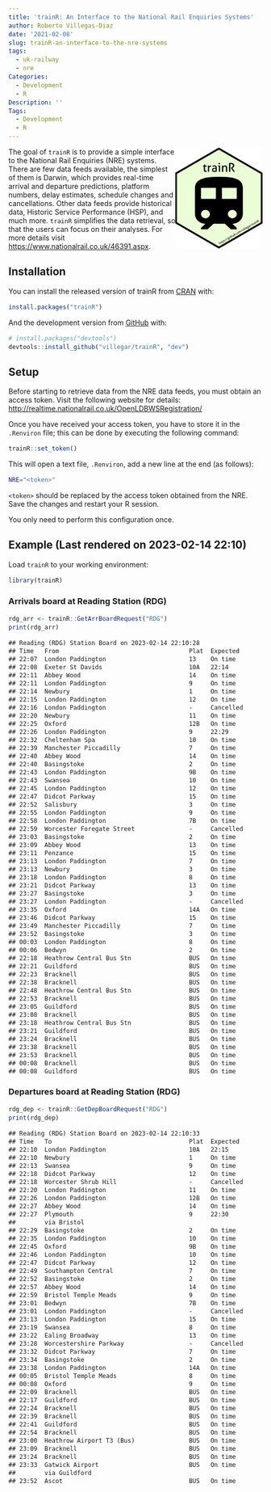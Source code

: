```yaml
---
title: 'trainR: An Interface to the National Rail Enquiries Systems'
author: Roberto Villegas-Diaz
date: '2021-02-08'
slug: trainR-an-interface-to-the-nre-systems
tags:
  - uk-railway
  - nre
Categories:
  - Development
  - R
Description: ''
Tags:
  - Development
  - R
---
```


<img src="https://raw.githubusercontent.com/villegar/trainR/main/inst/images/logo.png" alt="logo" align="right" height=200px/>

The goal of `trainR` is to provide a simple interface to the 
National Rail Enquiries (NRE) systems. There are few data feeds 
available, the simplest of them is Darwin, which provides real-time 
arrival and departure predictions, platform numbers, delay estimates, 
schedule changes and cancellations. Other data feeds provide historical 
data, Historic Service Performance (HSP), and much more. `trainR` 
simplifies the data retrieval, so that the users can focus on their 
analyses. For more details visit 
https://www.nationalrail.co.uk/46391.aspx.

## Installation

You can install the released version of trainR from [CRAN](https://CRAN.R-project.org) with:

``` r
install.packages("trainR")
```

And the development version from [GitHub](https://github.com/) with:

``` r
# install.packages("devtools")
devtools::install_github("villegar/trainR", "dev")
```

## Setup
Before starting to retrieve data from the NRE data feeds, you must obtain an access token. 
Visit the following website for details: http://realtime.nationalrail.co.uk/OpenLDBWSRegistration/

Once you have received your access token, you have to store it in the `.Renviron` file; this can be 
done by executing the following command:


```r
trainR::set_token()
```

This will open a text file, `.Renviron`, add a new line at the end (as follows):

```bash
NRE="<token>"
```

`<token>` should be replaced by the access token obtained from the NRE. Save the changes and restart 
your R session.

You only need to perform this configuration once.

## Example (Last rendered on 2023-02-14 22:10)

Load `trainR` to your working environment:

```r
library(trainR)
```

### Arrivals board at Reading Station (RDG)


```r
rdg_arr <- trainR::GetArrBoardRequest("RDG")
print(rdg_arr)
```

```
## Reading (RDG) Station Board on 2023-02-14 22:10:28
## Time   From                                    Plat  Expected
## 22:07  London Paddington                       13    On time
## 22:08  Exeter St Davids                        10A   22:14
## 22:11  Abbey Wood                              14    On time
## 22:11  London Paddington                       9     On time
## 22:14  Newbury                                 1     On time
## 22:15  London Paddington                       12    On time
## 22:16  London Paddington                       -     Cancelled
## 22:20  Newbury                                 11    On time
## 22:25  Oxford                                  12B   On time
## 22:26  London Paddington                       9     22:29
## 22:32  Cheltenham Spa                          10    On time
## 22:39  Manchester Piccadilly                   7     On time
## 22:40  Abbey Wood                              14    On time
## 22:40  Basingstoke                             2     On time
## 22:43  London Paddington                       9B    On time
## 22:43  Swansea                                 10    On time
## 22:45  London Paddington                       12    On time
## 22:47  Didcot Parkway                          15    On time
## 22:52  Salisbury                               3     On time
## 22:55  London Paddington                       9     On time
## 22:58  London Paddington                       7B    On time
## 22:59  Worcester Foregate Street               -     Cancelled
## 23:03  Basingstoke                             2     On time
## 23:09  Abbey Wood                              13    On time
## 23:11  Penzance                                15    On time
## 23:13  London Paddington                       7     On time
## 23:13  Newbury                                 3     On time
## 23:18  London Paddington                       8     On time
## 23:21  Didcot Parkway                          13    On time
## 23:27  Basingstoke                             3     On time
## 23:27  London Paddington                       -     Cancelled
## 23:35  Oxford                                  14A   On time
## 23:46  Didcot Parkway                          15    On time
## 23:49  Manchester Piccadilly                   7     On time
## 23:52  Basingstoke                             3     On time
## 00:03  London Paddington                       8     On time
## 00:06  Bedwyn                                  2     On time
## 22:18  Heathrow Central Bus Stn                BUS   On time
## 22:21  Guildford                               BUS   On time
## 22:23  Bracknell                               BUS   On time
## 22:38  Bracknell                               BUS   On time
## 22:48  Heathrow Central Bus Stn                BUS   On time
## 22:53  Bracknell                               BUS   On time
## 23:05  Guildford                               BUS   On time
## 23:08  Bracknell                               BUS   On time
## 23:18  Heathrow Central Bus Stn                BUS   On time
## 23:21  Guildford                               BUS   On time
## 23:24  Bracknell                               BUS   On time
## 23:38  Bracknell                               BUS   On time
## 23:53  Bracknell                               BUS   On time
## 00:08  Bracknell                               BUS   On time
## 00:08  Guildford                               BUS   On time
```

### Departures board at Reading Station (RDG)


```r
rdg_dep <- trainR::GetDepBoardRequest("RDG")
print(rdg_dep)
```

```
## Reading (RDG) Station Board on 2023-02-14 22:10:33
## Time   To                                      Plat  Expected
## 22:10  London Paddington                       10A   22:15
## 22:10  Newbury                                 1     On time
## 22:13  Swansea                                 9     On time
## 22:18  Didcot Parkway                          12    On time
## 22:18  Worcester Shrub Hill                    -     Cancelled
## 22:20  London Paddington                       11    On time
## 22:26  London Paddington                       12B   On time
## 22:27  Abbey Wood                              14    On time
## 22:27  Plymouth                                9     22:30
##        via Bristol                             
## 22:29  Basingstoke                             2     On time
## 22:35  London Paddington                       10    On time
## 22:45  Oxford                                  9B    On time
## 22:46  London Paddington                       10    On time
## 22:47  Didcot Parkway                          12    On time
## 22:49  Southampton Central                     7     On time
## 22:52  Basingstoke                             2     On time
## 22:57  Abbey Wood                              14    On time
## 22:59  Bristol Temple Meads                    9     On time
## 23:01  Bedwyn                                  7B    On time
## 23:01  London Paddington                       -     Cancelled
## 23:13  London Paddington                       15    On time
## 23:19  Swansea                                 8     On time
## 23:22  Ealing Broadway                         13    On time
## 23:28  Worcestershire Parkway                  -     Cancelled
## 23:32  Didcot Parkway                          7     On time
## 23:34  Basingstoke                             2     On time
## 23:38  London Paddington                       14A   On time
## 00:05  Bristol Temple Meads                    8     On time
## 00:08  Oxford                                  9     On time
## 22:09  Bracknell                               BUS   On time
## 22:17  Guildford                               BUS   On time
## 22:24  Bracknell                               BUS   On time
## 22:39  Bracknell                               BUS   On time
## 22:41  Guildford                               BUS   On time
## 22:54  Bracknell                               BUS   On time
## 23:00  Heathrow Airport T3 (Bus)               BUS   On time
## 23:09  Bracknell                               BUS   On time
## 23:24  Bracknell                               BUS   On time
## 23:33  Gatwick Airport                         BUS   On time
##        via Guildford                           
## 23:52  Ascot                                   BUS   On time
```
